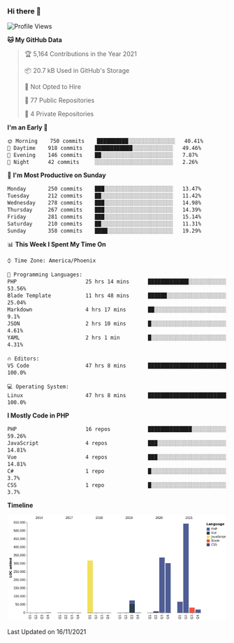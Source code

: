 ### Hi there 👋

<!--START_SECTION:waka-->
![Profile Views](http://img.shields.io/badge/Profile%20Views-0-blue)

**🐱 My GitHub Data** 

> 🏆 5,164 Contributions in the Year 2021
 > 
> 📦 20.7 kB Used in GitHub's Storage 
 > 
> 🚫 Not Opted to Hire
 > 
> 📜 77 Public Repositories 
 > 
> 🔑 4 Private Repositories  
 > 
**I'm an Early 🐤** 

```text
🌞 Morning    750 commits    ██████████░░░░░░░░░░░░░░░   40.41% 
🌆 Daytime    918 commits    ████████████░░░░░░░░░░░░░   49.46% 
🌃 Evening    146 commits    ██░░░░░░░░░░░░░░░░░░░░░░░   7.87% 
🌙 Night      42 commits     ░░░░░░░░░░░░░░░░░░░░░░░░░   2.26%

```
📅 **I'm Most Productive on Sunday** 

```text
Monday       250 commits    ███░░░░░░░░░░░░░░░░░░░░░░   13.47% 
Tuesday      212 commits    ██░░░░░░░░░░░░░░░░░░░░░░░   11.42% 
Wednesday    278 commits    ███░░░░░░░░░░░░░░░░░░░░░░   14.98% 
Thursday     267 commits    ███░░░░░░░░░░░░░░░░░░░░░░   14.39% 
Friday       281 commits    ███░░░░░░░░░░░░░░░░░░░░░░   15.14% 
Saturday     210 commits    ██░░░░░░░░░░░░░░░░░░░░░░░   11.31% 
Sunday       358 commits    ████░░░░░░░░░░░░░░░░░░░░░   19.29%

```


📊 **This Week I Spent My Time On** 

```text
⌚︎ Time Zone: America/Phoenix

💬 Programming Languages: 
PHP                      25 hrs 14 mins      █████████████░░░░░░░░░░░░   53.56% 
Blade Template           11 hrs 48 mins      ██████░░░░░░░░░░░░░░░░░░░   25.04% 
Markdown                 4 hrs 17 mins       ██░░░░░░░░░░░░░░░░░░░░░░░   9.1% 
JSON                     2 hrs 10 mins       █░░░░░░░░░░░░░░░░░░░░░░░░   4.61% 
YAML                     2 hrs 1 min         █░░░░░░░░░░░░░░░░░░░░░░░░   4.31%

🔥 Editors: 
VS Code                  47 hrs 8 mins       █████████████████████████   100.0%

💻 Operating System: 
Linux                    47 hrs 8 mins       █████████████████████████   100.0%

```

**I Mostly Code in PHP** 

```text
PHP                      16 repos            ██████████████░░░░░░░░░░░   59.26% 
JavaScript               4 repos             ███░░░░░░░░░░░░░░░░░░░░░░   14.81% 
Vue                      4 repos             ███░░░░░░░░░░░░░░░░░░░░░░   14.81% 
C#                       1 repo              █░░░░░░░░░░░░░░░░░░░░░░░░   3.7% 
CSS                      1 repo              █░░░░░░░░░░░░░░░░░░░░░░░░   3.7%

```


**Timeline**

![Chart not found](https://raw.githubusercontent.com/mikebronner/mikebronner/master/charts/bar_graph.png) 


 Last Updated on 16/11/2021
<!--END_SECTION:waka-->

<!--
**mikebronner/mikebronner** is a ✨ _special_ ✨ repository because its `README.md` (this file) appears on your GitHub profile.

Here are some ideas to get you started:

- 🔭 I’m currently working on ...
- 🌱 I’m currently learning ...
- 👯 I’m looking to collaborate on ...
- 🤔 I’m looking for help with ...
- 💬 Ask me about ...
- 📫 How to reach me: ...
- 😄 Pronouns: ...
- ⚡ Fun fact: ...
-->
